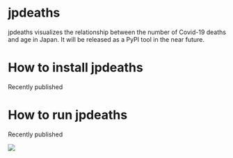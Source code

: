 # jpdeaths
jpdeaths visualizes the relationship between the number of Covid-19 deaths and age in Japan.
It will be released as a PyPI tool in the near future.

# How to install jpdeaths
Recently published

# How to run jpdeaths
Recently published

<img src="https://github.com/i-inose/jpdeaths/blob/main/result.png?raw=true">
